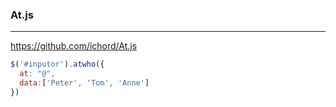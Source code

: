 ### At.js
---
https://github.com/ichord/At.js

```js
$('#inputor').atwho({
  at: "@",
  data:['Peter', 'Tom', 'Anne']
})
```

```
```

```
```

